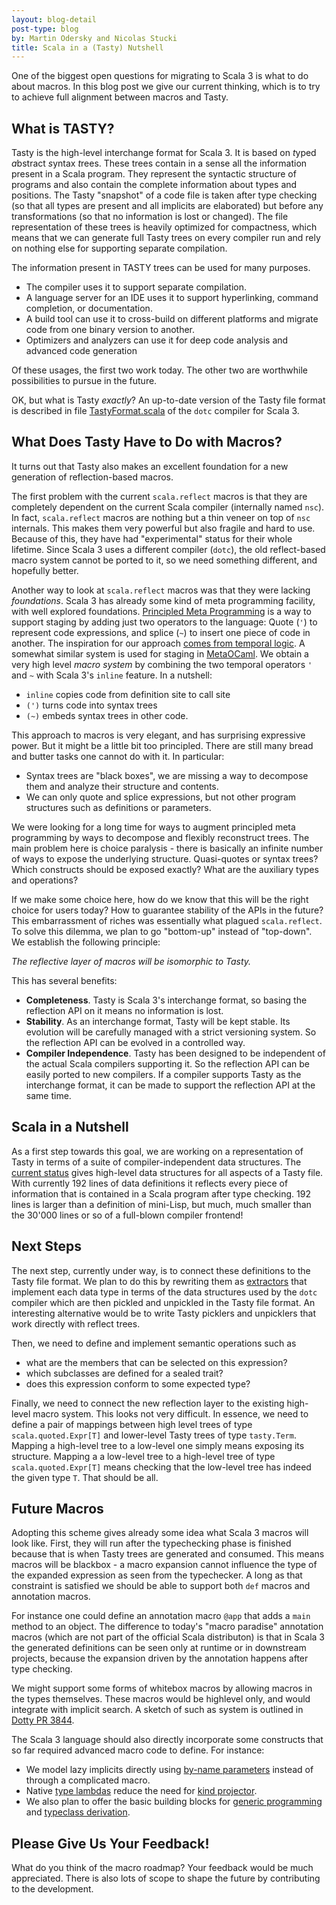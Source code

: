 ```yaml
---
layout: blog-detail
post-type: blog
by: Martin Odersky and Nicolas Stucki
title: Scala in a (Tasty) Nutshell
---
```


One of the biggest open questions for migrating to Scala 3 is what to
do about macros. In this blog post we give our current thinking, which
is to try to achieve full alignment between macros and Tasty.

## What is TASTY?

Tasty is the high-level interchange format for Scala 3. It is based on
<i>t</i>yped <i>a</i>bstract <i>s</i>yntax <i>t</i>rees. These trees
contain in a sense all the information present in a Scala
program. They represent the syntactic structure of programs and also
contain the complete information about types and positions. The Tasty
"snapshot" of a code file is taken after type checking (so that all
types are present and all implicits are elaborated) but before any
transformations (so that no information is lost or changed). The file
representation of these trees is heavily optimized for compactness,
which means that we can generate full Tasty trees on every compiler
run and rely on nothing else for supporting separate compilation.

The information present in TASTY trees can be used for many purposes.

 - The compiler uses it to support separate compilation.
 - A language server for an IDE uses it to support hyperlinking, command completion, or documentation.
 - A build tool can use it to cross-build on different platforms and migrate code from one binary
   version to another.
 - Optimizers and analyzers can use it for deep code analysis and advanced code generation

Of these usages, the first two work today. The other two are worthwhile possibilities to pursue in the future.

OK, but what is Tasty _exactly_? An up-to-date version of the Tasty
file format is described in file
[TastyFormat.scala](https://github.com/lampepfl/dotty/blob/master/compiler/src/dotty/tools/dotc/core/tasty/TastyFormat.scala)
of the `dotc` compiler for Scala 3.

## What Does Tasty Have to Do with Macros?

It turns out that Tasty also makes an excellent foundation for a new generation of reflection-based macros.

The first problem with the current `scala.reflect` macros is that they
are completely dependent on the current Scala compiler (internally
named `nsc`). In fact, `scala.reflect` macros are nothing but a thin
veneer on top of `nsc` internals. This makes them very powerful but
also fragile and hard to use. Because of this, they have had
"experimental" status for their whole lifetime. Since Scala 3 uses a
different compiler (`dotc`), the old reflect-based macro system cannot
be ported to it, so we need something different, and hopefully better.

Another way to look at `scala.reflect` macros was that they were
lacking _foundations_. Scala 3 has already some kind of meta
programming facility, with well explored foundations. [Principled Meta
Programming](http://dotty.epfl.ch/docs/reference/principled-meta-programming.html)
is a way to support staging by adding just two operators to the
language: Quote (`'`) to represent code expressions, and splice (`~`)
to insert one piece of code in another. The inspiration for our
approach [comes from temporal
logic](https://ieeexplore.ieee.org/abstract/document/561317/).  A
somewhat similar system is used for staging in
[MetaOCaml](http://okmij.org/ftp/ML/MetaOCaml.html).  We obtain a very
high level _macro system_ by combining the two temporal operators `'`
and `~` with Scala 3's `inline` feature. In a nutshell:

 - `inline` copies code from definition site to call site
 - `(')` turns code into syntax trees
 - `(~)` embeds syntax trees in other code.

This approach to macros is very elegant, and has surprising expressive
power. But it might be a little bit too principled. There are still
many bread and butter tasks one cannot do with it. In particular:

 - Syntax trees are "black boxes", we are missing a way to decompose them and analyze their structure and contents.
 - We can only quote and splice expressions, but not other program structures such as definitions or parameters.

We were looking for a long time for ways to augment principled meta
programming by ways to decompose and flexibly reconstruct trees. The
main problem here is choice paralysis - there is basically an infinite
number of ways to expose the underlying structure. Quasi-quotes or
syntax trees? Which constructs should be exposed exactly? What are the
auxiliary types and operations?

If we make some choice here, how do we know that this will be the
right choice for users today? How to guarantee stability of the APIs
in the future? This embarrassment of riches was essentially what
plagued `scala.reflect`. To solve this dilemma, we plan to go
"bottom-up" instead of "top-down". We establish the following
principle:

  _The reflective layer of macros will be isomorphic to Tasty._

This has several benefits:

 - **Completeness**. Tasty is Scala 3's interchange format, so basing the reflection API on it means no information is lost.
 - **Stability**. As an interchange format, Tasty will be kept stable. Its evolution will be carefully managed with a strict versioning system. So the reflection API can be evolved in a controlled way.
 - **Compiler Independence**. Tasty has been designed to be independent of the actual Scala compilers supporting it.
So the reflection API can be easily ported to new compilers. If a compiler supports Tasty as the interchange format, it can be made to support the reflection API at the same time.

## Scala in a Nutshell

As a first step towards this goal, we are working on a representation
of Tasty in terms of a suite of compiler-independent data
structures. The [current
status](https://github.com/lampepfl/dotty/blob/master/tests/pos/tasty/definitions.scala)
gives high-level data structures for all aspects of a Tasty file. With
currently 192 lines of data definitions it reflects every piece of
information that is contained in a Scala program after type
checking. 192 lines is larger than a definition of mini-Lisp, but
much, much smaller than the 30'000 lines or so of a full-blown
compiler frontend!

## Next Steps

The next step, currently under way, is to connect these definitions to
the Tasty file format. We plan to do this by rewriting them as
[extractors](https://docs.scala-lang.org/tour/extractor-objects.html)
that implement each data type in terms of the data structures used by
the `dotc` compiler which are then pickled and unpickled in the Tasty
file format. An interesting alternative would be to write Tasty
picklers and unpicklers that work directly with reflect trees.

Then, we need to define and implement semantic operations such as

 - what are the members that can be selected on this expression?
 - which subclasses are defined for a sealed trait?
 - does this expression conform to some expected type?

Finally, we need to connect the new reflection layer to the existing
high-level macro system. This looks not very difficult. In essence, we
need to define a pair of mappings between high level trees of type
`scala.quoted.Expr[T]` and lower-level Tasty trees of type
`tasty.Term`. Mapping a high-level tree to a low-level one simply
means exposing its structure. Mapping a a low-level tree to a
high-level tree of type `scala.quoted.Expr[T]` means checking that the
low-level tree has indeed the given type `T`. That should be all.

## Future Macros

Adopting this scheme gives already some idea what Scala 3 macros will
look like. First, they will run after the typechecking phase is
finished because that is when Tasty trees are generated and
consumed. This means macros will be blackbox - a macro expansion
cannot influence the type of the expanded expression as seen from the
typechecker. A long as that constraint is satisfied we should be able
to support both `def` macros and annotation macros.

For instance one could define an annotation macro `@app` that adds a
`main` method to an object. The difference to today's "macro paradise"
annotation macros (which are not part of the official Scala
distributon) is that in Scala 3 the generated definitions can be seen
only at runtime or in downstream projects, because the expansion
driven by the annotation happens after type checking.

We might support some forms of whitebox macros by allowing macros in
the types themselves. These macros would be highlevel only, and would
integrate with implicit search. A sketch of such as system is outlined
in [Dotty PR 3844](https://github.com/lampepfl/dotty/pull/3844).

The Scala 3 language should also directly incorporate some constructs
that so far required advanced macro code to define. For instance:

 - We model lazy implicits directly using
[by-name parameters](http://dotty.epfl.ch/docs/reference/implicit-by-name-parameters.html) instead of through a complicated macro.
 - Native [type lambdas](http://dotty.epfl.ch/docs/reference/type-lambdas.html) reduce the need for
   [kind projector](https://github.com/non/kind-projector).
 - We also plan to offer the basic building blocks for [generic programming](https://github.com/milessabin/shapeless) and [typeclass derivation](https://github.com/propensive/magnolia).

## Please Give Us Your Feedback!

What do you think of the macro roadmap? Your feedback would be much
appreciated. There is also lots of scope to shape the future by
contributing to the development.
